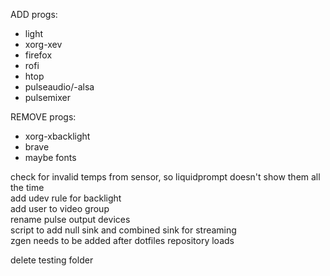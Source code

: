 ADD progs:
- light 
- xorg-xev
- firefox
- rofi
- htop
- pulseaudio/-alsa
- pulsemixer

REMOVE progs:  
- xorg-xbacklight
- brave
- maybe fonts

check for invalid temps from sensor, so liquidprompt doesn't show them all the time  
add udev rule for backlight  
add user to video group  
rename pulse output devices  
script to add null sink and combined sink for streaming  
zgen needs to be added after dotfiles repository loads


delete testing folder
